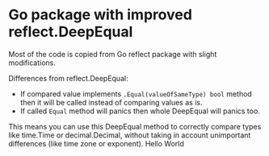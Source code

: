 # Go package with improved reflect.DeepEqual

Most of the code is copied from Go reflect package with slight
modifications.

Differences from reflect.DeepEqual:

- If compared value implements `.Equal(valueOfSameType) bool` method then
  it will be called instead of comparing values as is.
- If called `Equal` method will panics then whole DeepEqual will panics too.

This means you can use this DeepEqual method to correctly compare types
like time.Time or decimal.Decimal, without taking in account unimportant
differences (like time zone or exponent).
Hello World
